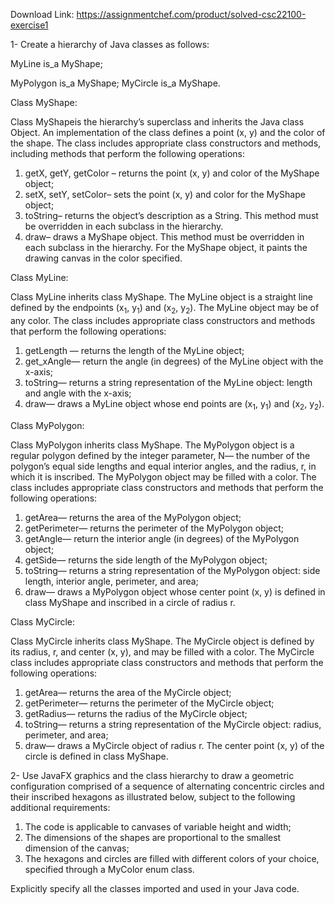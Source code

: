 Download Link: https://assignmentchef.com/product/solved-csc22100-exercise1
<br>



1-         Create a hierarchy of Java classes as follows:

MyLine is_a MyShape;

MyPolygon is_a MyShape; MyCircle is_a MyShape.

Class MyShape:

Class MyShapeis the hierarchy’s superclass and inherits the Java class Object.  An implementation of the class defines a point (x, y) and the color of the shape.  The class includes appropriate class constructors and methods, including methods that perform the following operations:

<ol>

 <li>getX, getY, getColor – returns the point (x, y) and color of the MyShape object;</li>

 <li>setX, setY, setColor– sets the point (x, y) and color for the MyShape object;</li>

 <li>toString– returns the object’s description as a String. This method must be overridden in each subclass in the hierarchy.</li>

 <li>draw– draws a MyShape object. This method must be overridden in each subclass in the hierarchy.  For the MyShape object, it paints the drawing canvas in the color specified.</li>

</ol>




Class MyLine:

Class MyLine inherits class MyShape.  The MyLine object is a straight line defined by the endpoints (x<sub>1</sub>, y<sub>1</sub>) and (x<sub>2</sub>, y<sub>2</sub>).  The MyLine object may be of any color.  The class includes appropriate class constructors and methods that perform the following operations:

<ol>

 <li>getLength — returns the length of the MyLine object;</li>

 <li>get_xAngle— return the angle (in degrees) of the MyLine object with the x-axis;</li>

 <li>toString— returns a string representation of the MyLine object: length and angle with the x-axis;</li>

 <li>draw— draws a MyLine object whose end points are (x<sub>1</sub>, y<sub>1</sub>) and (x<sub>2</sub>, y<sub>2</sub>).</li>

</ol>




Class MyPolygon:




Class MyPolygon inherits class MyShape.  The MyPolygon object is a regular polygon defined by the integer parameter, N— the number of the polygon’s equal side lengths and equal interior angles, and the radius, r, in which it is inscribed.  The MyPolygon object may be filled with a color.  The class includes appropriate class constructors and methods that perform the following operations:




<ol>

 <li>getArea— returns the area of the MyPolygon object;</li>

 <li>getPerimeter— returns the perimeter of the MyPolygon object;</li>

 <li>getAngle— return the interior angle (in degrees) of the MyPolygon object;</li>

 <li>getSide— returns the side length of the MyPolygon object;</li>

 <li>toString— returns a string representation of the MyPolygon object: side length, interior angle, perimeter, and area;</li>

 <li>draw— draws a MyPolygon object whose center point (x, y) is defined in class MyShape and inscribed in a circle of radius r.</li>

</ol>




Class MyCircle:




Class MyCircle inherits class MyShape.  The MyCircle object is defined by its radius, r, and center (x, y), and may be filled with a color.  The MyCircle class includes appropriate class constructors and methods that perform the following operations:




<ol>

 <li>getArea— returns the area of the MyCircle object;</li>

 <li>getPerimeter— returns the perimeter of the MyCircle object;</li>

 <li>getRadius— returns the radius of the MyCircle object;</li>

 <li>toString— returns a string representation of the MyCircle object: radius, perimeter, and area;</li>

 <li>draw— draws a MyCircle object of radius r. The center point (x, y) of the circle is defined in class MyShape.</li>

</ol>




2- Use JavaFX graphics and the class hierarchy to draw a geometric configuration comprised of a sequence of alternating concentric circles and their inscribed hexagons as illustrated below, subject to the following additional requirements:




<ol>

 <li>The code is applicable to canvases of variable height and width;</li>

 <li>The dimensions of the shapes are proportional to the smallest dimension of the canvas;</li>

 <li>The hexagons and circles are filled with different colors of your choice, specified through a MyColor enum class.</li>

</ol>




Explicitly specify all the classes imported and used in your Java code.